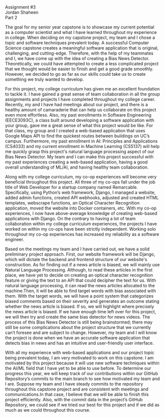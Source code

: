 Assignment #3  
Jordan Shaheen  
Part 2  

The goal for my senior year capstone is to showcase my current potential as a computer scientist and what I have learned throughout my experience in college. When deciding on my capstone project, my team and I chose a topic and software techniques prevalent today. A successful Computer Science capstone creates a meaningful software application that is original, challenging, and cutting-edge. Therefore, with the help of my teammates and I, we have come up with the idea of creating a Bias News Detector. Theoretically, we could have attempted to create a less complicated project that we thought would be easier to finish and get a good grade smoothly. However, we decided to go as far as our skills could take us to create something we truly wanted to develop.

For this project, my college curriculum has given me an excellent foundation to tackle it. I have gained a great sense of team collaboration in all the group assignments and projects I have completed throughout my college career. Recently, my and I have had meetings about our project, and there is a healthy amount of camaraderie that can help us collaborate on this project even more effortless. Also, my past enrollments in Software Engineering (EECE3093C), a class built around developing a software application with your group, gave me a great sense of what this project would be like. For that class, my group and I created a web-based application that uses Google Maps API to find the quickest routes between buildings on UC’s campus. Furthermore, my past enrollment in AI: Principles and Applications (CS4033) and my current enrollment in Machine Learning (CS5137) will help me quickly grasp this project's natural language processing aspect of our Bias News Detector. My team and I can make this project successful with my past experiences creating a web-based application, having a good overall understanding of ML/AI, and having healthy team collaboration.

Along with my college curriculum, my co-op experiences will become very beneficial throughout this project. All three of my co-ops fall under the job title of Web Developer for a startup company named Remarcable. Specifically, using Python’s web framework, Django, I managed a website, added admin functions, created API webhooks, adjusted and created HTML templates, webscrape functions, an Optical Character Recognition application, moved the website into Docker containers, etc. With my co-op experiences, I now have above-average knowledge of creating web-based applications with Django. On the contrary to having a lot of team collaboration within my college curriculum experiences, the projects I have worked on within my co-ops have been strictly independent. Working solo throughout my co-op experiences has increased my reliability as a software engineer.
	
Based on the meetings my team and I have carried out, we have a solid preliminary project approach. First, our website framework will be Django, which will dictate the backend and frontend structure of our website's construction. As for finding out if a news article is biased, we will mainly use Natural Language Processing. Although, to read these articles in the first place, we have yet to decide on creating an optical character recognition feature or giving the text to an API that could decipher the text for us. With natural language processing, it can read the news articles allocated to the machine.Then, it will be able to find target words with bias associated with them. With the target words, we will have a point system that categorizes biased comments based on their severity and generates an outcome stating whether the news article is biased. If so, we will highlight where precisely the news article is biased. If we have enough time left over for this project, we will then try and create the same bias detector for news videos. The process of this Bias News Detector is still being brainstormed; there may still be some complications about the project structure that we currently can’t foresee and are subject to change. However, my team and I will know the project is done when we have an accurate software application that detects bias in news and has an intuitive and user-friendly user interface.

With all my experience with web-based applications and our project topic being prevalent today, I am very motivated to work on this capstone. I am motivated by this project because it will use new software techniques within the AI/ML field that I have yet to be able to use before. To determine our progress this year, we will keep track of our contributions within our GitHub Repository’s commits to the main branch to see how motivated my team and I are. Suppose my team and I have steady commits to the repository throughout this capstone project and are consistent with meetings and communications.In that case, I believe that we will be able to finish this project efficiently. Also, with the commit data in the project’s GitHub Repository, we could see if we tried our best for this project and if we did as much as we could throughout this course.
	

